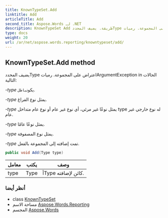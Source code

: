 ```yaml
---
title: KnownTypeSet.Add
linktitle: Add
articleTitle: Add
second_title: Aspose.Words لـ .NET
description: KnownTypeSet Add طريقة. يضيف المحددType اعتراض على المجموعة. رمياتArgumentException in الحالات التالية في C#.
type: docs
weight: 20
url: /ar/net/aspose.words.reporting/knowntypeset/add/
---
```

## KnownTypeSet.Add method

يضيف المحددType اعتراض على المجموعة. رمياتArgumentException in الحالات التالية:

-*type* يكون`باطل`.

-*type* يمثل نوع الفراغ.

-*type* يمثل نوعًا غير مرئي، أي نوع غير عام أو نوع عام متداخل type له نوع خارجي غير عام.

-*type* يمثل نوعًا عامًا.

-*type* يمثل نوع المصفوفة.

-*type* تمت إضافته إلى المجموعة بالفعل.

```csharp
public void Add(Type type)
```

| معامل | يكتب | وصف |
| --- | --- | --- |
| type | Type | أType كائن لإضافته. |

### أنظر أيضا

* class [KnownTypeSet](../)
* مساحة الاسم [Aspose.Words.Reporting](../../../aspose.words.reporting/)
* المجسم [Aspose.Words](../../../)
